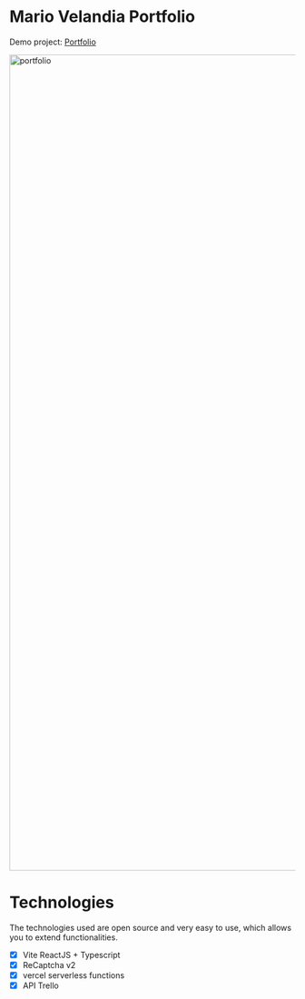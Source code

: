 # Mario Velandia Portfolio
Demo project: [Portfolio](https://www.mariovelandia.co/)

<img width="1439" alt="portfolio" src="https://github.com/user-attachments/assets/65dfeb2d-d816-4334-bdc9-ef5342b087e9">

# Technologies

The technologies used are open source and very easy to use, which allows you to extend functionalities.
- [x] Vite ReactJS + Typescript
- [x] ReCaptcha v2
- [x] vercel serverless functions
- [x] API Trello

